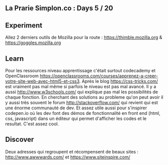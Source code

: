 ## La Prarie Simplon.co : Days 5 / 20


## Experiment

Allez 2 derniers outils de Mozilla pour la route : https://thimble.mozilla.org & https://goggles.mozilla.org


## Learn

Pour les ressources niveau apprentissage c'était surtout codecademy et OpenClassroom https://openclassrooms.com/courses/apprenez-a-creer-votre-site-web-avec-html5-et-css3.
Après le blog https://css-tricks.com/ est vraiment pas mal même si parfois le niveau est pas mal avancé.
Il y a aussi http://www.w3schools.com/ qui explique pas mal les possibilités de chaque fonction.
En cherchant des solutions au probleme qu'on peut avoir il y aussi très souvent le forum http://stackoverflow.com/ qui revient qui est une énorme communauté de dev.
Et assez utile aussi pour s'inspirer codepen.io où les dev font des démos de fonctionnalité en front end (html, css, javascript) dans un éditeur qui permet d'afficher les codes et le resultat. C'est assez cool.

## Discover

Deux adresses qui regroupent et récompensent de beaux sites : http://www.awwwards.com/ et https://www.siteinspire.com/
